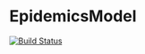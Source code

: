 # EpidemicsModel

[![Build Status](https://github.com/dknatan/EpidemicsModel.jl/actions/workflows/CI.yml/badge.svg?branch=main)](https://github.com/dknatan/EpidemicsModel.jl/actions/workflows/CI.yml?query=branch%3Amain)
